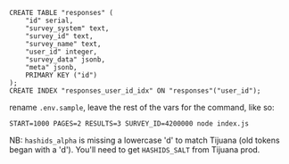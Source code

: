 
    CREATE TABLE "responses" (
        "id" serial,
        "survey_system" text,
        "survey_id" text,
        "survey_name" text,
        "user_id" integer,
        "survey_data" jsonb,
        "meta" jsonb,
        PRIMARY KEY ("id")
    );
    CREATE INDEX "responses_user_id_idx" ON "responses"("user_id");

rename `.env.sample`, leave the rest of the vars for the command, like so:

`START=1000 PAGES=2 RESULTS=3 SURVEY_ID=4200000 node index.js`


NB: `hashids_alpha` is missing a lowercase 'd' to match Tijuana (old tokens began with a 'd').  You'll need to get `HASHIDS_SALT` from Tijuana prod.
